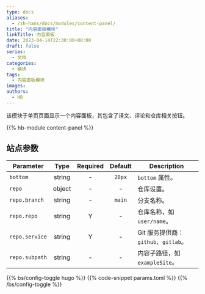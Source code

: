 ```yaml
---
type: docs
aliases:
  - /zh-hans/docs/modules/content-panel/
title: "内容面板模块"
linkTitle: 内容面板
date: 2023-04-14T22:30:00+08:00
draft: false
series:
  - 文档
categories:
  - 模块
tags:
  - 内容面板模块
images:
authors:
  - HB
---
```


该模块于单页页面显示一个内容面板，其包含了译文、评论和仓库相关按钮。

<!--more-->

{{% hb-module content-panel %}}

## 站点参数

| Parameter      |  Type  | Required | Default | Description                          |
| -------------- | :----: | :------: | :-----: | ------------------------------------ |
| `bottom`       | string |    -     | `20px`  | `bottom` 属性。                      |
| `repo`         | object |    -     |    -    | 仓库设置。                           |
| `repo.branch`  | string |    -     | `main`  | 分支名称。                           |
| `repo.repo`    | string |    Y     |    -    | 仓库名称，如 `user/name`。           |
| `repo.service` | string |    Y     |    -    | Git 服务提供商：`github`、`gitlab`。 |
| `repo.subpath` | string |    -     |    -    | 内容子路径，如 `exampleSite`。       |

{{% bs/config-toggle hugo %}}
{{% code-snippet params.toml %}}
{{% /bs/config-toggle %}}
